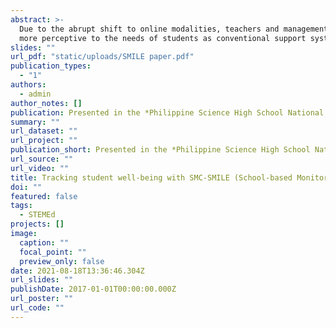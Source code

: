 ```yaml
---
abstract: >-
  Due to the abrupt shift to online modalities, teachers and management must be
  more perceptive to the needs of students as conventional support systems are inaccessible online. This paper documents SMC-SMILE (School-based Monitoring of Internal Learning Effects), an action research implemented from January to April 2021. During the program, advisers deployed a short-form survey that measured academic anxiety and noted the perceived subject with most negative feelings during weekly homeroom/SCALE sessions. Weekly reports were forwarded to batch teachers, and monthly institutional reports were prepared for administrators and teachers. While academic anxiety scores did not decrease over time because of the program, several notable findings were generated. Academic anxiety scores increased throughout a quarter, peaking during exam weeks; scores reset after a mental health break at the end of a quarter. Several teachers noted results in weekly reports and altered instructional design or implemented interventions such as batch consultations. The survey and the reports appeared to have served as a reflective tool for teaching. Overall, while the program itself may not have decreased academic anxiety scores on its own, it may prove as a good model for future concerted efforts in improving student well-being within the campus or beyond.
slides: ""
url_pdf: "static/uploads/SMILE paper.pdf"
publication_types:
  - "1"
authors:
  - admin
author_notes: []
publication: Presented in the *Philippine Science High School National Teachers Convention 2021*
summary: ""
url_dataset: ""
url_project: ""
publication_short: Presented in the *Philippine Science High School National Teachers Convention 2021*
url_source: ""
url_video: ""
title: Tracking student well-being with SMC-SMILE (School-based Monitoring of Internal Learning Effects)
doi: ""
featured: false
tags:
  - STEMEd
projects: []
image:
  caption: ""
  focal_point: ""
  preview_only: false
date: 2021-08-18T13:36:46.304Z
url_slides: ""
publishDate: 2017-01-01T00:00:00.000Z
url_poster: ""
url_code: ""
---
```

